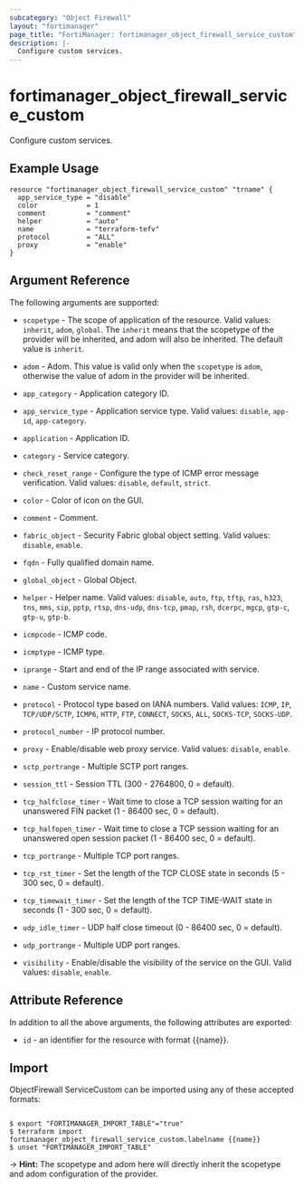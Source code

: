 ```yaml
---
subcategory: "Object Firewall"
layout: "fortimanager"
page_title: "FortiManager: fortimanager_object_firewall_service_custom"
description: |-
  Configure custom services.
---
```


# fortimanager_object_firewall_service_custom
Configure custom services.

## Example Usage

```hcl
resource "fortimanager_object_firewall_service_custom" "trname" {
  app_service_type = "disable"
  color            = 1
  comment          = "comment"
  helper           = "auto"
  name             = "terraform-tefv"
  protocol         = "ALL"
  proxy            = "enable"
}
```

## Argument Reference


The following arguments are supported:

* `scopetype` - The scope of application of the resource. Valid values: `inherit`, `adom`, `global`. The `inherit` means that the scopetype of the provider will be inherited, and adom will also be inherited. The default value is `inherit`.
* `adom` - Adom. This value is valid only when the `scopetype` is `adom`, otherwise the value of adom in the provider will be inherited.

* `app_category` - Application category ID.
* `app_service_type` - Application service type. Valid values: `disable`, `app-id`, `app-category`.

* `application` - Application ID.
* `category` - Service category.
* `check_reset_range` - Configure the type of ICMP error message verification. Valid values: `disable`, `default`, `strict`.

* `color` - Color of icon on the GUI.
* `comment` - Comment.
* `fabric_object` - Security Fabric global object setting. Valid values: `disable`, `enable`.

* `fqdn` - Fully qualified domain name.
* `global_object` - Global Object.
* `helper` - Helper name. Valid values: `disable`, `auto`, `ftp`, `tftp`, `ras`, `h323`, `tns`, `mms`, `sip`, `pptp`, `rtsp`, `dns-udp`, `dns-tcp`, `pmap`, `rsh`, `dcerpc`, `mgcp`, `gtp-c`, `gtp-u`, `gtp-b`.

* `icmpcode` - ICMP code.
* `icmptype` - ICMP type.
* `iprange` - Start and end of the IP range associated with service.
* `name` - Custom service name.
* `protocol` - Protocol type based on IANA numbers. Valid values: `ICMP`, `IP`, `TCP/UDP/SCTP`, `ICMP6`, `HTTP`, `FTP`, `CONNECT`, `SOCKS`, `ALL`, `SOCKS-TCP`, `SOCKS-UDP`.

* `protocol_number` - IP protocol number.
* `proxy` - Enable/disable web proxy service. Valid values: `disable`, `enable`.

* `sctp_portrange` - Multiple SCTP port ranges.
* `session_ttl` - Session TTL (300 - 2764800, 0 = default).
* `tcp_halfclose_timer` - Wait time to close a TCP session waiting for an unanswered FIN packet (1 - 86400 sec, 0 = default).
* `tcp_halfopen_timer` - Wait time to close a TCP session waiting for an unanswered open session packet (1 - 86400 sec, 0 = default).
* `tcp_portrange` - Multiple TCP port ranges.
* `tcp_rst_timer` - Set the length of the TCP CLOSE state in seconds (5 - 300 sec, 0 = default).
* `tcp_timewait_timer` - Set the length of the TCP TIME-WAIT state in seconds (1 - 300 sec, 0 = default).
* `udp_idle_timer` - UDP half close timeout (0 - 86400 sec, 0 = default).
* `udp_portrange` - Multiple UDP port ranges.
* `visibility` - Enable/disable the visibility of the service on the GUI. Valid values: `disable`, `enable`.



## Attribute Reference

In addition to all the above arguments, the following attributes are exported:
* `id` - an identifier for the resource with format {{name}}.

## Import

ObjectFirewall ServiceCustom can be imported using any of these accepted formats:
```

$ export "FORTIMANAGER_IMPORT_TABLE"="true"
$ terraform import fortimanager_object_firewall_service_custom.labelname {{name}}
$ unset "FORTIMANAGER_IMPORT_TABLE"
```
-> **Hint:** The scopetype and adom here will directly inherit the scopetype and adom configuration of the provider.
